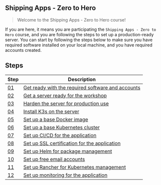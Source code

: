 ## Shipping Apps - Zero to Hero
> Welcome to the Shipping Apps - Zero to Hero course!

If you are here, it means you are participating the `Shipping Apps - Zero to Hero` course, and you are following the steps to set up a production-ready server.
You can start by following the steps below to make sure you have required software installed on your local machine, and you have required accounts created.


## Steps

| Step                              | Description                                                                 |
|-----------------------------------|-----------------------------------------------------------------------------|
| [01](step01-get-ready.md)         | [Get ready with the required software and accounts](step01-get-ready.md)    |
| [02](step02-get-server.md)        | [Get a server ready for the workshop](step02-get-server.md)                 |
| [03](step03-harden-server.md)     | [Harden the server for production use](step03-harden-server.md)             |
| [04](step04-install-k3s.md)       | [Install K3s on the server](step04-install-k3s.md)                          |
| [05](step05-docker-base.md)       | [Set up a base Docker image](step05-docker-base.md)                         |
| [06](step06-base-k8s.md)          | [Set up a base Kubernetes cluster](step06-base-k8s.md)                      |
| [07](step07-ci-cd.md)             | [Set up CI/CD for the application](step07-ci-cd.md)                         |
| [08](step08-ssl-certification.md) | [Set up SSL certification for the application](step08-ssl-certification.md) |
| [09](step09-helm.md)              | [Set up Helm for package management](step09-helm.md)                        |
| [10](step10-email.md)             | [Set up free email accounts](step10-email.md)                               |                      
| [11](step11-rancher.md)           | [Set up Rancher for Kubernetes management](step11-rancher.md)               |             
| [12](step12-monitoring.md)        | [Set up monitoring for the application](step12-monitoring.md)               |            

